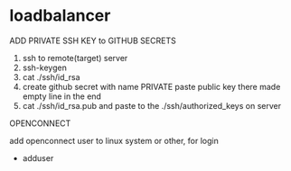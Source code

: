 # loadbalancer

ADD PRIVATE SSH KEY to GITHUB SECRETS

1. ssh to remote(target) server
2. ssh-keygen
3. cat ./ssh/id_rsa
4. create github secret with name PRIVATE
   paste public key there
   made empty line in the end
5. cat ./ssh/id_rsa.pub and paste to the ./ssh/authorized_keys on server


OPENCONNECT

add openconnect user to linux system or other, for login

 - adduser
